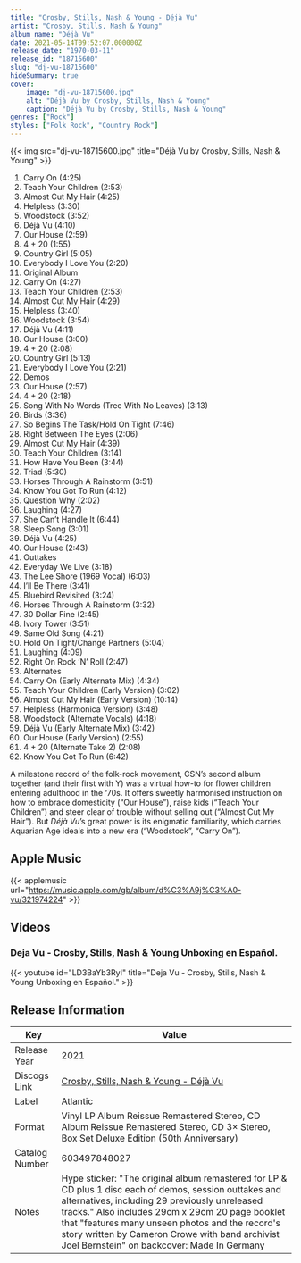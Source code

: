 ```yaml
---
title: "Crosby, Stills, Nash & Young - Déjà Vu"
artist: "Crosby, Stills, Nash & Young"
album_name: "Déjà Vu"
date: 2021-05-14T09:52:07.000000Z
release_date: "1970-03-11"
release_id: "18715600"
slug: "dj-vu-18715600"
hideSummary: true
cover:
    image: "dj-vu-18715600.jpg"
    alt: "Déjà Vu by Crosby, Stills, Nash & Young"
    caption: "Déjà Vu by Crosby, Stills, Nash & Young"
genres: ["Rock"]
styles: ["Folk Rock", "Country Rock"]
---
```


{{< img src="dj-vu-18715600.jpg" title="Déjà Vu by Crosby, Stills, Nash & Young" >}}

<!-- section break -->

1. Carry On (4:25)
2. Teach Your Children (2:53)
3. Almost Cut My Hair (4:25)
4. Helpless (3:30)
5. Woodstock (3:52)
6. Déjà Vu (4:10)
7. Our House (2:59)
8. 4 + 20 (1:55)
9. Country Girl (5:05)
10. Everybody I Love You (2:20)
11. Original Album
12. Carry On (4:27)
13. Teach Your Children (2:53)
14. Almost Cut My Hair (4:29)
15. Helpless (3:40)
16. Woodstock (3:54)
17. Déjà Vu (4:11)
18. Our House (3:00)
19. 4 + 20 (2:08)
20. Country Girl (5:13)
21. Everybody I Love You (2:21)
22. Demos
23. Our House (2:57)
24. 4 + 20 (2:18)
25. Song With No Words (Tree With No Leaves) (3:13)
26. Birds (3:36)
27. So Begins The Task/Hold On Tight (7:46)
28. Right Between The Eyes (2:06)
29. Almost Cut My Hair (4:39)
30. Teach Your Children (3:14)
31. How Have You Been (3:44)
32. Triad (5:30)
33. Horses Through A Rainstorm (3:51)
34. Know You Got To Run (4:12)
35. Question Why (2:02)
36. Laughing (4:27)
37. She Can’t Handle It (6:44)
38. Sleep Song (3:01)
39. Déjà Vu (4:25)
40. Our House (2:43)
41. Outtakes
42. Everyday We Live (3:18)
43. The Lee Shore (1969 Vocal) (6:03)
44. I’ll Be There (3:41)
45. Bluebird Revisited (3:24)
46. Horses Through A Rainstorm (3:32)
47. 30 Dollar Fine (2:45)
48. Ivory Tower (3:51)
49. Same Old Song (4:21)
50. Hold On Tight/Change Partners (5:04)
51. Laughing (4:09)
52. Right On Rock ’N’ Roll (2:47)
53. Alternates
54. Carry On (Early Alternate Mix) (4:34)
55. Teach Your Children (Early Version) (3:02)
56. Almost Cut My Hair (Early Version) (10:14)
57. Helpless (Harmonica Version) (3:48)
58. Woodstock (Alternate Vocals) (4:18)
59. Déjà Vu (Early Alternate Mix) (3:42)
60. Our House (Early Version) (2:55)
61. 4 + 20 (Alternate Take 2) (2:08)
62. Know You Got To Run (6:42)

<!-- section break -->


A milestone record of the folk-rock movement, CSN’s second album together (and their first with Y) was a virtual how-to for flower children entering adulthood in the ‘70s. It offers sweetly harmonised instruction on how to embrace domesticity (“Our House”), raise kids (“Teach Your Children”) and steer clear of trouble without selling out (“Almost Cut My Hair”). But <i>Déjà Vu</i>’s great power is its enigmatic familiarity, which carries Aquarian Age ideals into a new era (“Woodstock”, “Carry On”).



## Apple Music
{{< applemusic url="https://music.apple.com/gb/album/d%C3%A9j%C3%A0-vu/321974224" >}}





## Videos
### Deja Vu - Crosby, Stills, Nash & Young Unboxing en Español.
{{< youtube id="LD3BaYb3RyI" title="Deja Vu - Crosby, Stills, Nash & Young Unboxing en Español." >}}<br>



## Release Information
|  Key           | Value                                                |
| ---------------| ---------------------------------------------------- |
| Release Year   | 2021                                   |
| Discogs Link   | [Crosby, Stills, Nash & Young - Déjà Vu](https://www.discogs.com/release/18715600-Crosby-Stills-Nash-Young-D%C3%A9j%C3%A0-Vu) |
| Label          | Atlantic |
| Format         | Vinyl LP Album Reissue Remastered Stereo, CD Album Reissue Remastered Stereo, CD 3× Stereo, Box Set Deluxe Edition (50th Anniversary) |
| Catalog Number | 603497848027 |
| Notes | Hype sticker: "The original album remastered for LP & CD plus 1 disc each of demos, session outtakes and alternatives, including 29 previously unreleased tracks."  Also includes 29cm x 29cm 20 page booklet that "features many unseen photos and the record's story written by Cameron Crowe with band archivist Joel Bernstein"  on backcover: Made In Germany |